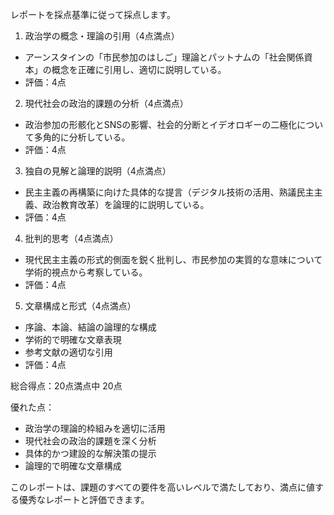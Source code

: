 レポートを採点基準に従って採点します。

1. 政治学の概念・理論の引用（4点満点）
- アーンスタインの「市民参加のはしご」理論とパットナムの「社会関係資本」の概念を正確に引用し、適切に説明している。
- 評価：4点

2. 現代社会の政治的課題の分析（4点満点）
- 政治参加の形骸化とSNSの影響、社会的分断とイデオロギーの二極化について多角的に分析している。
- 評価：4点

3. 独自の見解と論理的説明（4点満点）
- 民主主義の再構築に向けた具体的な提言（デジタル技術の活用、熟議民主主義、政治教育改革）を論理的に説明している。
- 評価：4点

4. 批判的思考（4点満点）
- 現代民主主義の形式的側面を鋭く批判し、市民参加の実質的な意味について学術的視点から考察している。
- 評価：4点

5. 文章構成と形式（4点満点）
- 序論、本論、結論の論理的な構成
- 学術的で明確な文章表現
- 参考文献の適切な引用
- 評価：4点

総合得点：20点満点中 20点

優れた点：
- 政治学の理論的枠組みを適切に活用
- 現代社会の政治的課題を深く分析
- 具体的かつ建設的な解決策の提示
- 論理的で明確な文章構成

このレポートは、課題のすべての要件を高いレベルで満たしており、満点に値する優秀なレポートと評価できます。